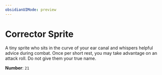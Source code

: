 ```yaml
---
obsidianUIMode: preview
---
```

# Corrector Sprite

A tiny sprite who sits in the curve of your ear canal and whispers helpful advice during combat. Once per short rest, you may take advantage on an attack roll. Do not give them your true name.

**Number**: `21`